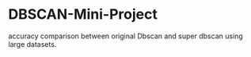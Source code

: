 # DBSCAN-Mini-Project

accuracy comparison between original Dbscan and super dbscan using large datasets.
